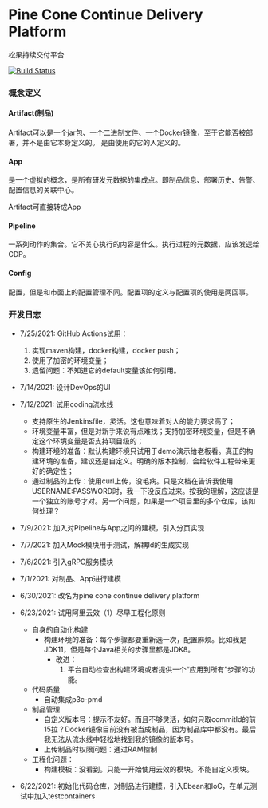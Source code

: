 Pine Cone Continue Delivery Platform
===

松果持续交付平台

[![Build Status](https://img.shields.io/endpoint.svg?url=https%3A%2F%2Factions-badge.atrox.dev%2Fcd-in-practice%2Fpine-cone-continue-delivery-platform%2Fbadge&style=popout-square)](https://actions-badge.atrox.dev/cd-in-practice/pine-cone-continue-delivery-platform/goto)


### 概念定义
#### Artifact(制品)
Artifact可以是一个jar包、一个二进制文件、一个Docker镜像，至于它能否被部署，并不是由它本身定义的。
是由使用的它的人定义的。

#### App
是一个虚拟的概念，是所有研发元数据的集成点。即制品信息、部署历史、告警、配置信息的关联中心。

Artifact可直接转成App

#### Pipeline
一系列动作的集合。它不关心执行的内容是什么。执行过程的元数据，应该发送给CDP。

#### Config
配置，但是和市面上的配置管理不同。配置项的定义与配置项的使用是两回事。



### 开发日志
* 7/25/2021: GitHub Actions试用：
    1. 实现maven构建，docker构建，docker push；
    2. 使用了加密的环境变量；
    3. 遗留问题：不知道它的default变量该如何引用。
* 7/14/2021: 设计DevOps的UI
* 7/12/2021: 试用coding流水线
    * 支持原生的Jenkinsfile，灵活。这也意味着对人的能力要求高了；
    * 环境变量丰富，但是对新手来说有点难找；支持加密环境变量，但是不确定这个环境变量是否支持项目级的；
    * 构建环境的准备：默认构建环境只试用于demo演示给老板看。真正的构建环境的准备，建议还是自定义。明确的版本控制，会给软件工程带来更好的确定性；
    * 通过制品的上传：使用curl上传，没毛病。只是文档在告诉我使用USERNAME:PASSWORD时，我一下没反应过来。按我的理解，这应该是一个独立的账号才对。另一个问题，如果是一个项目里的多个仓库，该如何处理？
    
* 7/9/2021: 加入对Pipeline与App之间的建模，引入分页实现
* 7/7/2021: 加入Mock模块用于测试，解耦Id的生成实现
* 7/6/2021: 引入gRPC服务模块
* 7/1/2021: 对制品、App进行建模
* 6/30/2021: 改名为pine cone continue delivery platform
* 6/23/2021: 试用阿里云效（1）尽早工程化原则 
    * 自身的自动化构建
        * 构建环境的准备：每个步骤都要重新选一次，配置麻烦。比如我是JDK11，但是每个Java相关的步骤里都是JDK8。
            * 改进：
                1. 平台自动检查出构建环境或者提供一个“应用到所有”步骤的功能。
    * 代码质量
        * 自动集成p3c-pmd
    * 制品管理
        * 自定义版本号：提示不友好。而且不够灵活，如何只取commitId的前15拉？Docker镜像目前没有被当成制品，因为制品库中都没有。最后我无法从流水线中轻松地找到我的镜像的版本号。
        * 上传制品时权限问题：通过RAM控制
    * 工程化问题：
        * 构建模板：没看到。只能一开始使用云效的模块。不能自定义模块。
    
* 6/22/2021: 初始化代码仓库，对制品进行建模，引入Ebean和IoC，在单元测试中加入testcontainers



